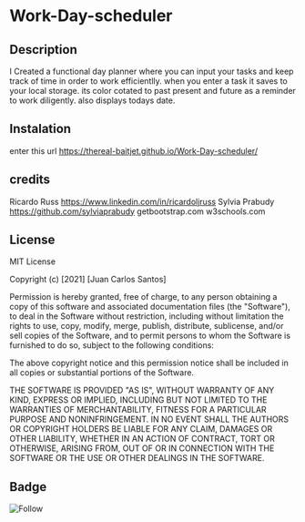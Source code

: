 # Work-Day-scheduler

## Description

I Created a functional day planner where you can input your tasks and keep track of time in order to work efficientlly. 
when you enter a task it saves to your local storage. its color cotated to past present and future as a reminder to work diligently. also displays todays date. 

## Instalation 

enter this url https://thereal-baitjet.github.io/Work-Day-scheduler/

## credits 

Ricardo Russ  https://www.linkedin.com/in/ricardoljruss
Sylvia Prabudy https://github.com/sylviaprabudy
getbootstrap.com
w3schools.com


## License

 MIT License

Copyright (c) [2021] [Juan Carlos Santos]

Permission is hereby granted, free of charge, to any person obtaining a copy
of this software and associated documentation files (the "Software"), to deal
in the Software without restriction, including without limitation the rights
to use, copy, modify, merge, publish, distribute, sublicense, and/or sell
copies of the Software, and to permit persons to whom the Software is
furnished to do so, subject to the following conditions:

The above copyright notice and this permission notice shall be included in all
copies or substantial portions of the Software.

THE SOFTWARE IS PROVIDED "AS IS", WITHOUT WARRANTY OF ANY KIND, EXPRESS OR
IMPLIED, INCLUDING BUT NOT LIMITED TO THE WARRANTIES OF MERCHANTABILITY,
FITNESS FOR A PARTICULAR PURPOSE AND NONINFRINGEMENT. IN NO EVENT SHALL THE
AUTHORS OR COPYRIGHT HOLDERS BE LIABLE FOR ANY CLAIM, DAMAGES OR OTHER
LIABILITY, WHETHER IN AN ACTION OF CONTRACT, TORT OR OTHERWISE, ARISING FROM,
OUT OF OR IN CONNECTION WITH THE SOFTWARE OR THE USE OR OTHER DEALINGS IN THE
SOFTWARE.

## Badge

![Follow](https://img.shields.io/twitter/follow/baitjet4?style=social)
